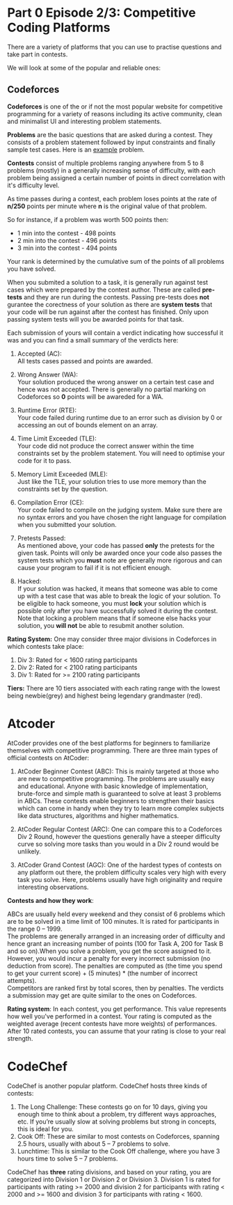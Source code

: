 Part 0 Episode 2/3: Competitive Coding Platforms
=====

There are a variety of platforms that you can use to practise questions and take part in contests. 

We will look at some of the popular and reliable ones:

Codeforces
-----
__Codeforces__ is one of the or if not the most popular website for competitive programming for a variety of reasons including its active community, clean and minimalist UI and interesting problem statements.

__Problems__ are the basic questions that are asked during a contest. They consists of a problem statement followed by input constraints and finally sample test cases. Here is an [example](https://codeforces.com/problemset/problem/4/A) problem.

__Contests__ consist of multiple problems ranging anywhere from 5 to 8 problems (mostly) in a generally increasing sense of difficulty, with each problem being assigned a certain number of points in direct correlation with it's difficulty level.

As time passes during a contest, each problem loses points at the rate of __n/250__ points per minute where **n** is the original value of that problem.

So for instance, if a problem was worth 500 points then:

+ 1 min into the contest - 498 points
+ 2 min into the contest - 496 points
+ 3 min into the contest - 494 points

Your rank is determined by the cumulative sum of the points of all problems you have solved.

When you submited a solution to a task, it is generally run against test cases which were prepared by the contest author. These are called **pre-tests** and they are run during the contests. Passing pre-tests does **not** gurantee the corectness of your solution as there are **system tests** that your code will be run against after the contest has finished. Only upon passing system tests will you be awarded points for that task.

Each submission of yours will contain a verdict indicating how successful it was and you can find a small summary of the verdicts here:

1. Accepted (AC):<br>All tests cases passed and points are awarded.
   
2. Wrong Answer (WA):<br>Your solution produced the wrong answer on a certain test case and hence was not accepted. There is generally no partial marking on Codeforces so **0** points will be awareded for a WA.

3. Runtime Error (RTE):<br>Your code failed during runtime due to an error such as division by 0 or accessing an out of bounds element on an array.
   
4. Time Limit Exceeded (TLE):<br>Your code did not produce the correct answer within the time constraints set by the problem statement. You will need to optimise your code for it to pass.
   
5. Memory Limit Exceeded (MLE):<br>Just like the TLE, your solution tries to use more memory than the constraints set by the question.
   
6. Compilation Error (CE):<br>Your code failed to compile on the judging system. Make sure there are no syntax errors and you have chosen the right language for compilation when you submitted your solution.
   
7. Pretests Passed:<br>As mentioned above, your code has passed __only__ the pretests for the given task. Points will only be awarded once your code also passes the system tests which you __must__ note are generally more rigorous and can cause your program to fail if it is not efficient enough.
   
8. Hacked:<br>If your solution was hacked, it means that someone was able to come up with a test case that was able to break the logic of your solution. To be eligible to hack someone, you must __lock__ your solution which is possible only after you have successfully solved it during the contest. Note that locking a problem means that if someone else hacks your solution, you **will not** be able to resubmit another solution.

**Rating System:** One may consider three major divisions in Codeforces in which contests take place:

1. Div 3: Rated for < 1600 rating participants
2. Div 2: Rated for < 2100 rating participants
3. Div 1: Rated for >= 2100 rating participants

**Tiers:** There are 10 tiers associated with each rating range with the lowest being newbie(grey) and highest being legendary grandmaster (red).


Atcoder
====

AtCoder provides one of the best platforms for beginners to familiarize themselves with competitive programming. There are three main types of official contests on AtCoder:
1. AtCoder Beginner Contest (ABC): This is mainly targeted at those who are new to competitive programming. The problems are usually easy and educational. Anyone with basic knowledge of implementation, brute-force and simple math is guaranteed to solve at least 3 problems in ABCs. These contests enable beginners to strengthen their basics which can come in handy when they try to learn more complex subjects like data structures, algorithms and higher mathematics.


2. AtCoder Regular Contest (ARC): One can compare this to a Codeforces Div 2 Round, however the questions generally have a steeper difficulty curve so solving more tasks than you would in a Div 2 round would be unlikely.


3. AtCoder Grand Contest (AGC): One of the hardest types of contests on any platform out there, the problem difficulty scales very high with every task you solve. Here, problems usually have high originality and require interesting observations.


**Contests and how they work**:

ABCs are usually held every weekend and they consist of 6 problems which are to be solved in a time limit of 100 minutes. It is rated for participants in the range 0 – 1999.
<br>
The problems are generally arranged in an increasing order of difficulty and hence grant an increasing number of points (100 for Task A, 200 for Task B and so on).When you solve a problem, you get the score assigned to it.<br>
However, you would incur a penalty for every incorrect submission (no deduction from score). The penalties are computed as (the time you spend to get your current score) + (5 minutes) * (the number of incorrect attempts).<br>
Competitors are ranked first by total scores, then by penalties. The verdicts a submission may get are quite similar to the ones on Codeforces.

**Rating system**: In each contest, you get performance. This value represents how well you've performed in a contest. Your rating is computed as the weighted average (recent contests have more weights) of performances. After 10 rated contests, you can assume that your rating is close to your real strength.

CodeChef
=====
CodeChef is another popular platform. CodeChef hosts three kinds of contests:
1. The Long Challenge: These contests go on for 10 days, giving you enough time to think about a problem, try different ways approaches, etc. If you’re usually slow at solving problems but strong in concepts, this is ideal for you.
2. Cook Off: These are similar to most contests on Codeforces, spanning 2.5 hours, usually with about 5 – 7 problems to solve.
3. Lunchtime: This is similar to the Cook Off challenge, where you have 3 hours time to solve 5 – 7 problems.


CodeChef has **three** rating divisions, and based on your rating, you are categorized into Division 1 or Division 2 or Division 3. Division 1 is rated for participants with rating >= 2000 and division 2 for participants with rating < 2000 and >= 1600 and division 3 for participants with rating < 1600.
